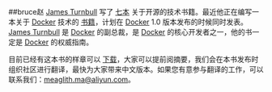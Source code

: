 ##bruce赵
[James Turnbull](http://www.jamesturnbull.net) 写了 [七本](http://www.amazon.com/James-Turnbull/e/B002BLLCPI) 关于开源的技术书籍。最近他正在编写一本关于 [Docker](http://docker.io) 技术的 [书籍](http://www.dockerbook.com)，计划在 [Docker](http://docker.io) 1.0 版本发布的时候同时发表。
[James Turnbull](http://www.jamesturnbull.net) 是 [Docker](http://docker.com) 的副总裁，是 [Docker](http://docker.io) 的核心开发者之一，他的书一定是 [Docker](http://docker.io) 的权威指南。

目前已经有这本书的样章可以 [下载](http://docker.u.qiniudn.com/TheDockerBook_sample.pdf)，大家可以提前阅摘要，我们会在本书发布时组织社区进行翻译，最快为大家带来中文版本。如果您有意参与翻译的工作，可以联系我们：meaglith.ma@aliyun.com。
